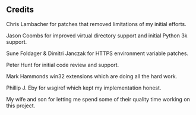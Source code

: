 ## Credits ##

Chris Lambacher for patches that removed limitations of my initial efforts.

Jason Coombs for improved virtual directory support and initial Python 3k support.

Sune Foldager & Dimitri Janczak for HTTPS environment variable patches.

Peter Hunt for initial code review and support.

Mark Hammonds win32 extensions which are doing all the hard work.

Phillip J. Eby for wsgiref which kept my implementation honest.

My wife and son for letting me spend some of their quality time working on this project.